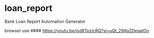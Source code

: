 # loan_report
Bank Loan Report Automation Generator

browser use #### https://youtu.be/jsd8TpzicRQ?si=uQt_29XqZDeqaIOo

